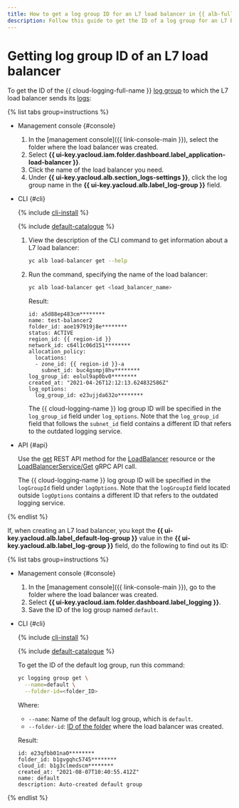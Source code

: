 ```yaml
---
title: How to get a log group ID for an L7 load balancer in {{ alb-full-name }}
description: Follow this guide to get the ID of a log group for an L7 balancer.
---
```


# Getting log group ID of an L7 load balancer

To get the ID of the {{ cloud-logging-full-name }} [log group](../../logging/concepts/log-group.md) to which the L7 load balancer sends its [logs](../concepts/application-load-balancer.md#logging):

{% list tabs group=instructions %}

- Management console {#console}

  1. In the [management console]({{ link-console-main }}), select the folder where the load balancer was created.
  1. Select **{{ ui-key.yacloud.iam.folder.dashboard.label_application-load-balancer }}**.
  1. Click the name of the load balancer you need.
  1. Under **{{ ui-key.yacloud.alb.section_logs-settings }}**, click the log group name in the **{{ ui-key.yacloud.alb.label_log-group }}** field.

- CLI {#cli}

  {% include [cli-install](../../_includes/cli-install.md) %}

  {% include [default-catalogue](../../_includes/default-catalogue.md) %}

  1. View the description of the CLI command to get information about a L7 load balancer:

      ```bash
      yc alb load-balancer get --help
      ```

  1. Run the command, specifying the name of the load balancer:

      ```bash
      yc alb load-balancer get <load_balancer_name>
      ```

      Result:

      ```text
      id: a5d88ep483cm********
      name: test-balancer2
      folder_id: aoe197919j8e********
      status: ACTIVE
      region_id: {{ region-id }}
      network_id: c64l1c06d151********
      allocation_policy:
        locations:
        - zone_id: {{ region-id }}-a
          subnet_id: buc4gsmpj8hv********
      log_group_id: eolul9ap0bv0********
      created_at: "2021-04-26T12:12:13.624832586Z"
      log_options:
        log_group_id: e23ujjda632o********
      ```

      The {{ cloud-logging-name }} log group ID will be specified in the `log_group_id` field under `log_options`. Note that the `log_group_id` field that follows the `subnet_id` field contains a different ID that refers to the outdated logging service.

- API {#api}

  Use the [get](../api-ref/LoadBalancer/get.md) REST API method for the [LoadBalancer](../api-ref/LoadBalancer/index.md) resource or the [LoadBalancerService/Get](../api-ref/grpc/LoadBalancer/get.md) gRPC API call.

  The {{ cloud-logging-name }} log group ID will be specified in the `logGroupId` field under `logOptions`. Note that the `logGroupId` field located outside `logOptions` contains a different ID that refers to the outdated logging service.

{% endlist %}

If, when creating an L7 load balancer, you kept the **{{ ui-key.yacloud.alb.label_default-log-group }}** value in the **{{ ui-key.yacloud.alb.label_log-group }}** field, do the following to find out its ID:

{% list tabs group=instructions %}

- Management console {#console}

  1. In the [management console]({{ link-console-main }}), go to the folder where the load balancer was created.
  1. Select **{{ ui-key.yacloud.iam.folder.dashboard.label_logging }}**.
  1. Save the ID of the log group named `default`.

- CLI {#cli}

  {% include [cli-install](../../_includes/cli-install.md) %}

  {% include [default-catalogue](../../_includes/default-catalogue.md) %}

  To get the ID of the default log group, run this command:

  ```bash
  yc logging group get \
    --name=default \
    --folder-id=<folder_ID>
  ```

  Where:
  * `--name`: Name of the default log group, which is `default`.
  * `--folder-id`: [ID of the folder](../../resource-manager/operations/folder/get-id.md) where the load balancer was created.

  Result:

  ```text
  id: e23qfbb01na0********
  folder_id: b1gvgqhc5745********
  cloud_id: b1g3clmedscm********
  created_at: "2021-08-07T10:40:55.412Z"
  name: default
  description: Auto-created default group
  ```

{% endlist %}